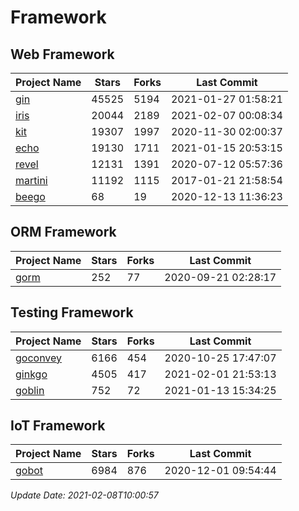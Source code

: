 # Framework

## Web Framework
| Project Name | Stars | Forks | Last Commit |
| ------------ | ----- | ----- | ----------- |
| [gin](https://github.com/gin-gonic/gin) | 45525 | 5194 | 2021-01-27 01:58:21 |
| [iris](https://github.com/kataras/iris) | 20044 | 2189 | 2021-02-07 00:08:34 |
| [kit](https://github.com/go-kit/kit) | 19307 | 1997 | 2020-11-30 02:00:37 |
| [echo](https://github.com/labstack/echo) | 19130 | 1711 | 2021-01-15 20:53:15 |
| [revel](https://github.com/revel/revel) | 12131 | 1391 | 2020-07-12 05:57:36 |
| [martini](https://github.com/go-martini/martini) | 11192 | 1115 | 2017-01-21 21:58:54 |
| [beego](https://github.com/astaxie/beego) | 68 | 19 | 2020-12-13 11:36:23 |

## ORM Framework
| Project Name | Stars | Forks | Last Commit |
| ------------ | ----- | ----- | ----------- |
| [gorm](https://github.com/jinzhu/gorm) | 252 | 77 | 2020-09-21 02:28:17 |

## Testing Framework
| Project Name | Stars | Forks | Last Commit |
| ------------ | ----- | ----- | ----------- |
| [goconvey](https://github.com/smartystreets/goconvey) | 6166 | 454 | 2020-10-25 17:47:07 |
| [ginkgo](https://github.com/onsi/ginkgo) | 4505 | 417 | 2021-02-01 21:53:13 |
| [goblin](https://github.com/franela/goblin) | 752 | 72 | 2021-01-13 15:34:25 |

## IoT Framework
| Project Name | Stars | Forks | Last Commit |
| ------------ | ----- | ----- | ----------- |
| [gobot](https://github.com/hybridgroup/gobot) | 6984 | 876 | 2020-12-01 09:54:44 |

*Update Date: 2021-02-08T10:00:57*